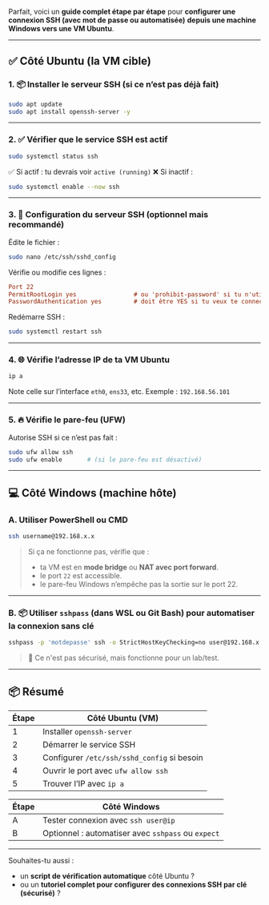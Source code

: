 Parfait, voici un **guide complet étape par étape** pour **configurer une connexion SSH (avec mot de passe ou automatisée)** **depuis une machine Windows vers une VM Ubuntu**.

---

## ✅ Côté Ubuntu (la VM cible)

### 1. 📦 Installer le serveur SSH (si ce n’est pas déjà fait)

```bash
sudo apt update
sudo apt install openssh-server -y
```

---

### 2. ✅ Vérifier que le service SSH est actif

```bash
sudo systemctl status ssh
```

✅ Si actif : tu devrais voir `active (running)`
❌ Si inactif :

```bash
sudo systemctl enable --now ssh
```

---

### 3. 🔧 Configuration du serveur SSH (optionnel mais recommandé)

Édite le fichier :

```bash
sudo nano /etc/ssh/sshd_config
```

Vérifie ou modifie ces lignes :

```ini
Port 22
PermitRootLogin yes                # ou 'prohibit-password' si tu n'utilises pas root
PasswordAuthentication yes         # doit être YES si tu veux te connecter par mot de passe
```

Redémarre SSH :

```bash
sudo systemctl restart ssh
```

---

### 4. 🌐 Vérifie l’adresse IP de ta VM Ubuntu

```bash
ip a
```

Note celle sur l’interface `eth0`, `ens33`, etc. Exemple : `192.168.56.101`

---

### 5. 🔥 Vérifie le pare-feu (UFW)

Autorise SSH si ce n’est pas fait :

```bash
sudo ufw allow ssh
sudo ufw enable       # (si le pare-feu est désactivé)
```

---

## 💻 Côté Windows (machine hôte)

### A. Utiliser PowerShell ou CMD

```bash
ssh username@192.168.x.x
```

> Si ça ne fonctionne pas, vérifie que :
>
> * ta VM est en **mode bridge** ou **NAT avec port forward**.
> * le port `22` est accessible.
> * le pare-feu Windows n’empêche pas la sortie sur le port 22.

---

### B. 📦 Utiliser `sshpass` (dans WSL ou Git Bash) pour automatiser la connexion sans clé

```bash
sshpass -p 'motdepasse' ssh -o StrictHostKeyChecking=no user@192.168.x.x
```

> 🚨 Ce n'est pas sécurisé, mais fonctionne pour un lab/test.

---

## 📦 Résumé

| Étape | Côté Ubuntu (VM)                            |
| ----- | ------------------------------------------- |
| 1     | Installer `openssh-server`                  |
| 2     | Démarrer le service SSH                     |
| 3     | Configurer `/etc/ssh/sshd_config` si besoin |
| 4     | Ouvrir le port avec `ufw allow ssh`         |
| 5     | Trouver l’IP avec `ip a`                    |

| Étape | Côté Windows                                       |
| ----- | -------------------------------------------------- |
| A     | Tester connexion avec `ssh user@ip`                |
| B     | Optionnel : automatiser avec `sshpass` ou `expect` |

---

Souhaites-tu aussi :

* un **script de vérification automatique** côté Ubuntu ?
* ou un **tutoriel complet pour configurer des connexions SSH par clé (sécurisé)** ?
